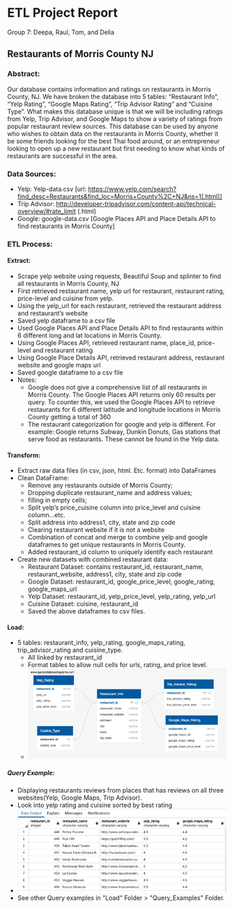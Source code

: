 # ETL Project Report
Group 7: Deepa, Raul, Tom, and Delia

## Restaurants of Morris County NJ

### Abstract:

   Our database contains information and ratings on restaurants in Morris County, NJ.  We have broken the database into 5 tables: “Restaurant Info”, “Yelp Rating”, “Google Maps Rating”, “Trip Advisor Rating” and “Cuisine Type”.  What makes this database unique is that we will be including ratings from Yelp, Trip Advisor, and Google Maps to show a variety of ratings from popular restaurant review sources.  This database can be used by anyone who wishes to obtain data on the restaurants in Morris County, whether it be some friends looking for the best Thai food around, or an entrepreneur looking to open up a new restaurant but first needing to know what kinds of restaurants are successful in the area. 

### Data Sources:
* Yelp: Yelp-data.csv 
    [url: https://www.yelp.com/search?find_desc=Restaurants&find_loc=Morris+County%2C+NJ&ns=1(.html)]
* Trip Advisor: http://developer-tripadvisor.com/content-api/technical-overview/#rate_limit (.html)
* Google: google-data.csv 
    [Google Places API and Place Details API to find restaurants in Morris County]

### ETL Process:

   #### Extract:
   * Scrape yelp website using requests, Beautiful Soup and splinter to find all restaurants in Morris County, NJ
   * First retrieved restaurant name, yelp url for restaurant, restaurant rating, price-level and cuisine from yelp.
   * Using the yelp_url for each restaurant, retrieved the restaurant address and restaurant’s website
   * Saved yelp dataframe to a csv file
   * Used Google Places API and Place Details API to find restaurants within 6 different long and lat locations in Morris County.
   * Using Google Places API, retrieved restaurant name, place_id, price-level and restaurant rating
   * Using Google Place Details API, retrieved restaurant address, restaurant website and google maps url
   * Saved google dataframe to a csv file
   * Notes: 
      * Google does not give a comprehensive list of all restaurants in Morris County. The Google Places API returns only 60 results per query. To counter              this, we used the Google Places API to retrieve restaurants for 6 different latitude and longitude locations in Morris County getting a total of 360         
      * The restaurant categorization for google and yelp is different. For example: Google returns Subway, Dunkin Donuts, Gas stations that serve food as               restaurants. These cannot be found in the Yelp data.

   #### Transform:
   * Extract raw data files (in csv, json, html. Etc. format)  into DataFrames
   * Clean DataFrame: 
        * Remove any restaurants outside of Morris County; 
        * Dropping duplicate restaurant_name and address values; 
        * filling in empty cells; 
        * Split yelp’s price_cuisine column into price_level and cuisine column...etc.
        * Split address into address1, city, state and zip code
        * Clearing restaurant website if it is not a website
        * Combination of concat and merge to combine yelp and google dataframes to get unique restaurants in Morris County.
        * Added restaurant_id column to uniquely identify each restaurant
   * Create new datasets with combined restaurant data: 
        * Restaurant Dataset: contains restaurant_id, restaurant_name, restaurant_website, address1, city, state and zip code
        * Google Dataset: restaurant_id, google_price_level, google_rating, google_maps_url
        * Yelp Dataset: restaurant_id, yelp_price_level, yelp_rating, yelp_url
        * Cuisine Dataset: cuisine, restaurant_id
        * Saved the above dataframes to csv files.


   #### Load:
   * 5 tables: restaurant_info, yelp_rating, google_maps_rating, trip_advisor_rating and cuisine_type.
        * All linked by restaurant_id
        * Format tables to allow null cells for urls, rating, and price level.
        * ![ERD](https://github.com/deliahellander/ETL-Project/blob/load/Load/ERD.png?raw=true)


   ##### Query Example:
   * Displaying restaurants reviews from places that has reviews on all three websites(Yelp, Google Maps, Trip Advisor).
   * Look into yelp rating and cuisine sorted by best rating
   * ![ERD](https://github.com/deliahellander/ETL-Project/blob/load/Load/Query_Examples/Yelp_Rating_sorted_Desc_by_rating.png?raw=true)
   * See other Query examples in "Load" Folder > "Query_Examples" Folder.





